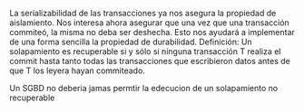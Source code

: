 La serializabilidad de las transacciones ya nos asegura la propiedad de aislamiento. 
Nos interesa ahora asegurar que una vez que una transacción commiteó, la misma no deba ser deshecha. Esto nos ayudará a implementar de una forma sencilla la propiedad de durabilidad.
Definición: Un solapamiento es recuperable si y sólo si ninguna transacción T realiza el commit hasta tanto todas las transacciones que escribieron datos antes de que T los leyera hayan commiteado.


Un SGBD no deberia jamas permtir la edecucion de un solapamiento no recuperable 